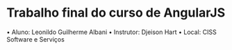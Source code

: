 # Trabalho final do curso de AngularJS
• Aluno: Leonildo Guilherme Albani
• Instrutor: Djeison Hart
• Local: CISS Software e Serviços
